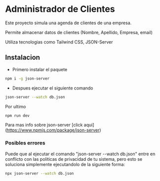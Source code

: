 # Administrador de Clientes

Este proyecto simula una agenda de clientes de una empresa. 

Permite almacenar datos de clientes (Nombre, Apellido, Empresa, email)

Utiliza tecnologias como Tailwind CSS, JSON-Server

## Instalacion 

- Primero instalar el paquete 

```sh
npm i -g json-server
```

- Despues ejecutar el siguiente comando

```sh
json-server --watch db.json
```

Por ultimo

```sh
npm run dev
```

Para mas info sobre json-server [click aqui] (https://www.npmjs.com/package/json-server)

### Posibles errores

Puede que al ejecutar el comando "json-server --watch db.json" entre en conflicto con las politicas de privacidad de tu sistema, pero esto se soluciona simplemente ejecutandolo de la siguiente forma:

```sh
npx json-server --watch db.json
```